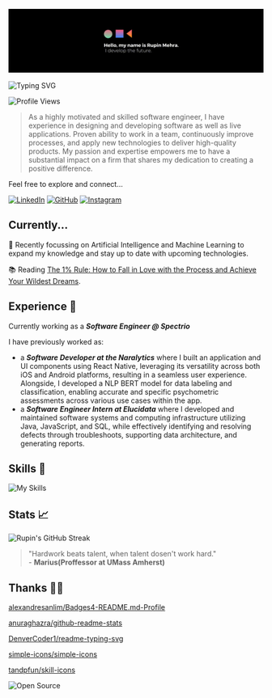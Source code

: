 ![](src/bannerrupin27.gif)

![Typing SVG](https://readme-typing-svg.demolab.com?font=IBM+Plex+Mono&weight=600&size=28&duration=2000&pause=200&color=EDAE49&vCenter=true&width=900&height=60&lines=Software+Engineer;Full+Stack+Developer;Certified+Generative+AI+Engineer)

![Profile Views](https://komarev.com/ghpvc/?username=rupin27&style=flat&color=edae49)

> As a highly motivated and skilled software engineer, I have experience in designing and developing software as well as live applications. Proven ability to work in a team, continuously improve processes, and apply new technologies to deliver high-quality products. My passion and expertise empowers me to have a substantial impact on a firm that shares my dedication to creating a positive difference.

Feel free to explore and connect...

[![LinkedIn](https://img.shields.io/badge/LinkedIn-0077B5?style=flat&logo=linkedin&logoColor=white)](https://www.linkedin.com/in/rupinmehra/)
[![GitHub](https://img.shields.io/badge/GitHub-100000?style=flat&logo=github&logoColor=white)](https://github.com/rupin27/)
[![Instagram](https://img.shields.io/badge/Instagram-E4405F?style=flat&logo=instagram&logoColor=white)](https://instagram.com/rupin27/)
## Currently...

🧠 Recently focussing on Artificial Intelligence and Machine Learning to expand my knowledge and stay up to date with upcoming technologies.

📚 Reading [The 1% Rule: How to Fall in Love with the Process and Achieve Your Wildest Dreams](https://app.thestorygraph.com/books/e032e483-9c9e-4366-a41f-a8fc01a9adf2).

## Experience 💼

Currently working as a <b><i>Software Engineer @ Spectrio </i></b>

I have previously worked as:

- a <b><i>Software Developer at the Naralytics</i></b> where I built an application and UI components using React Native, leveraging its versatility across both iOS and Android platforms, resulting in a seamless user experience. Alongside, I developed a NLP BERT model for data labeling and classification, enabling accurate and specific psychometric assessments across various use cases within the app.
- a <b><i>Software Engineer Intern at Elucidata</i></b> where I developed and maintained software systems and computing infrastructure utilizing Java, JavaScript, and SQL, while effectively identifying and resolving defects through troubleshoots, supporting data architecture, and generating reports.

## Skills 📐

![My Skills](https://skillicons.dev/icons?i=py,java,c,cpp,ruby,nodejs,react,html,css,jquery,bootstrap,js,aws,git,docker,github,heroku,jest,postman,pytorch,tensorflow,mysql,postgres,mongodb,firebase,visualstudio,vscode,eclipse,wordpress,linux,linkedin,matlab,discord,figma)

## Stats 📈

![Rupin's GitHub Streak](https://streak-stats.demolab.com?user=rupin27&theme=github-dark-blue&border=EDAE49&stroke=EDAE49&fire=EDAE49&background=22272E&ring=EDAE49&sideNums=EDAE49)

> "Hardwork beats talent, when talent dosen't work hard." <br />- **Marius(Proffessor at UMass Amherst)**

## Thanks 🙏🏽

[alexandresanlim/Badges4-README.md-Profile](https://github.com/alexandresanlim/Badges4-README.md-Profile)

[anuraghazra/github-readme-stats](https://github.com/anuraghazra/github-readme-stats)

[DenverCoder1/readme-typing-svg](https://github.com/DenverCoder1/readme-typing-svg)

[simple-icons/simple-icons](https://github.com/simple-icons/simple-icons)

[tandpfun/skill-icons](https://github.com/tandpfun/skill-icons)

![Open Source](https://img.shields.io/badge/Open_Source-181717?style=flat&logo=github&logoColor=white)
